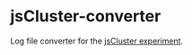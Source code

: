 # jsCluster-converter
Log file converter for the [jsCluster experiment](https://github.com/tehwalris/jsCluster).
